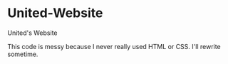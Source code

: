 # United-Website
United's Website

This code is messy because I never really used HTML or CSS.
I'll rewrite sometime.
